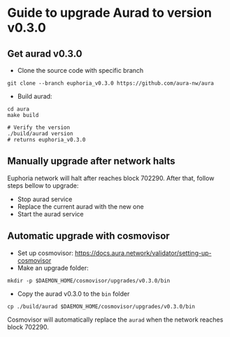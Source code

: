 # Guide to upgrade Aurad to version v0.3.0

## Get aurad v0.3.0

- Clone the source code with specific branch

```
git clone --branch euphoria_v0.3.0 https://github.com/aura-nw/aura
```

- Build aurad:
```
cd aura
make build

# Verify the version
./build/aurad version
# returns euphoria_v0.3.0
```

## Manually upgrade after network halts

Euphoria network will halt after reaches block 702290. After that, follow steps bellow to upgrade:
- Stop aurad service
- Replace the current aurad with the new one
- Start the aurad service

## Automatic upgrade with cosmovisor
- Set up cosmovisor: https://docs.aura.network/validator/setting-up-cosmovisor
- Make an upgrade folder:
```
mkdir -p $DAEMON_HOME/cosmovisor/upgrades/v0.3.0/bin
```
- Copy the aurad v0.3.0 to the `bin` folder
```
cp ./build/aurad $DAEMON_HOME/cosmovisor/upgrades/v0.3.0/bin
```

Cosmovisor will automatically replace the `aurad` when the network reaches block 702290.
